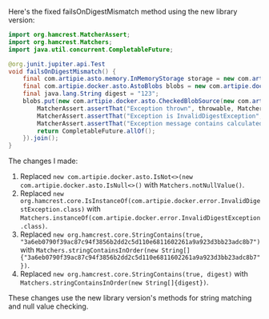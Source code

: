 Here's the fixed failsOnDigestMismatch method using the new library version:

```java
import org.hamcrest.MatcherAssert;
import org.hamcrest.Matchers;
import java.util.concurrent.CompletableFuture;

@org.junit.jupiter.api.Test
void failsOnDigestMismatch() {
    final com.artipie.asto.memory.InMemoryStorage storage = new com.artipie.asto.memory.InMemoryStorage();
    final com.artipie.docker.asto.AstoBlobs blobs = new com.artipie.docker.asto.AstoBlobs(storage, new com.artipie.docker.asto.DefaultLayout(), new com.artipie.docker.RepoName.Simple("any"));
    final java.lang.String digest = "123";
    blobs.put(new com.artipie.docker.asto.CheckedBlobSource(new com.artipie.asto.Content.From("data".getBytes()), new com.artipie.docker.Digest.Sha256(digest))).toCompletableFuture().handle(( blob, throwable) -> {
        MatcherAssert.assertThat("Exception thrown", throwable, Matchers.notNullValue());
        MatcherAssert.assertThat("Exception is InvalidDigestException", com.google.common.base.Throwables.getRootCause(throwable), Matchers.instanceOf(com.artipie.docker.error.InvalidDigestException.class));
        MatcherAssert.assertThat("Exception message contains calculated digest", com.google.common.base.Throwables.getRootCause(throwable).getMessage(), Matchers.stringContainsInOrder(new String[]{"3a6eb0790f39ac87c94f3856b2dd2c5d110e6811602261a9a923d3bb23adc8b7", digest}));
        return CompletableFuture.allOf();
    }).join();
}
```

The changes I made:

1. Replaced `new com.artipie.docker.asto.IsNot<>(new com.artipie.docker.asto.IsNull<>()` with `Matchers.notNullValue()`.
2. Replaced `new org.hamcrest.core.IsInstanceOf(com.artipie.docker.error.InvalidDigestException.class)` with `Matchers.instanceOf(com.artipie.docker.error.InvalidDigestException.class)`.
3. Replaced `new org.hamcrest.core.StringContains(true, "3a6eb0790f39ac87c94f3856b2dd2c5d110e6811602261a9a923d3bb23adc8b7")` with `Matchers.stringContainsInOrder(new String[]{"3a6eb0790f39ac87c94f3856b2dd2c5d110e6811602261a9a923d3bb23adc8b7"})`.
4. Replaced `new org.hamcrest.core.StringContains(true, digest)` with `Matchers.stringContainsInOrder(new String[]{digest})`.

These changes use the new library version's methods for string matching and null value checking.